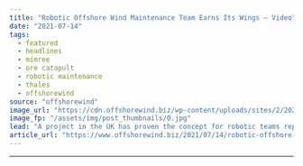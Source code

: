```yaml
---
title: "Robotic Offshore Wind Maintenance Team Earns Its Wings – Video"
date: "2021-07-14"
tags: 
  - featured
  - headlines
  - mimree
  - ore catapult
  - robotic maintenance
  - thales
  - offshorewind
source: "offshorewind"
image_url: "https://cdn.offshorewind.biz/wp-content/uploads/sites/2/2021/07/14132504/Drone-launched-from-Thales%E2%80%99-Halcyon-vessel-as-part-of-MIMRee-trials.jpg"
image_fp: "/assets/img/post_thumbnails/0.jpg"
lead: "A project in the UK has proven the concept for robotic teams repairing offshore"
article_url: "https://www.offshorewind.biz/2021/07/14/robotic-offshore-wind-maintenance-team-earns-its-wings-video/"
---
```


---
